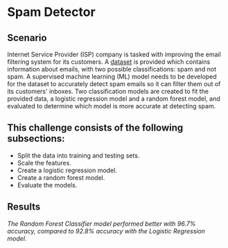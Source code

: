 # Spam Detector

## Scenario
Internet Service Provider (ISP) company is tasked with improving the email filtering system for its customers. A [dataset](https://static.bc-edx.com/ai/ail-v-1-0/m13/challenge/spam-data.csv) is provided which contains information about emails, with two possible classifications: spam and not spam. A supervised machine learning (ML) model needs to be developed for the dataset to accurately detect spam emails so it can filter them out of its customers' inboxes. Two classification models are created to fit the provided data, a logistic regression model and a random forest model, and evaluated to determine which model is more accurate at detecting spam. 

## This challenge consists of the following subsections:
- Split the data into training and testing sets.
- Scale the features.
- Create a logistic regression model.
- Create a random forest model.
- Evaluate the models.

## Results
*The Random Forest Classifier model performed better with 96.7% accuracy, compared to 92.8% accuracy with the Logistic Regression model.*
